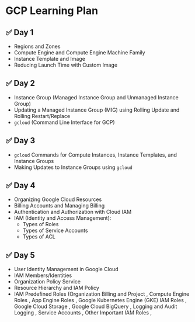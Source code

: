 # GCP Learning Plan

## ✅ Day 1

- Regions and Zones  
- Compute Engine and Compute Engine Machine Family  
- Instance Template and Image  
- Reducing Launch Time with Custom Image  

## ✅ Day 2

- Instance Group (Managed Instance Group and Unmanaged Instance Group)  
- Updating a Managed Instance Group (MIG) using Rolling Update and Rolling Restart/Replace  
- `gcloud` (Command Line Interface for GCP)  

## ✅ Day 3

- `gcloud` Commands for Compute Instances, Instance Templates, and Instance Groups  
- Making Updates to Instance Groups using `gcloud`  

## ✅ Day 4

- Organizing Google Cloud Resources  
- Billing Accounts and Managing Billing  
- Authentication and Authorization with Cloud IAM  
- IAM (Identity and Access Management):  
  - Types of Roles  
  - Types of Service Accounts  
  - Types of ACL

## ✅ Day 5
- User Identity Management in Google Cloud
- IAM Members/Identities
- Organization Policy Service
- Resource Hierarchy and IAM Policy
- IAM Predefined Roles (Organization Billing and Project , Compute Engine Roles ,  App Engine Roles , Google Kubernetes Engine (GKE) IAM Roles , Google Cloud Storage ,
  Google Cloud BigQuery , Logging and Audit Logging , Service Accounts , Other Important IAM Roles , 

